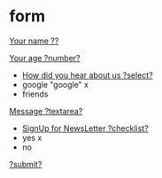 # form

[Your name ??]( nme "text-xl")

[Your age ?number?](age "text-xl")

- [How did you hear about us ?select?](hear "text-xl")
- google "google" x
- friends
  
[Message ?textarea?](msg)

- [SignUp for NewsLetter ?checklist?](news)
- yes x
- no

[?submit?](val)
